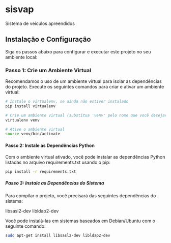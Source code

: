 # sisvap
Sistema de veículos apreendidos

## Instalação e Configuração

Siga os passos abaixo para configurar e executar este projeto no seu ambiente local:

### Passo 1: Crie um Ambiente Virtual

Recomendamos o uso de um ambiente virtual para isolar as dependências do projeto. Execute os seguintes comandos para criar e ativar um ambiente virtual:

```bash
# Instale o virtualenv, se ainda não estiver instalado
pip install virtualenv

# Crie um ambiente virtual (substitua 'venv' pelo nome que você desejar)
virtualenv venv

# Ative o ambiente virtual
source venv/bin/activate
```

#### Passo 2: Instale as Dependências Python

Com o ambiente virtual ativado, você pode instalar as dependências Python listadas no arquivo requirements.txt usando o pip:

```bash
pip install -r requirements.txt
```

##### Passo 3: Instale as Dependências do Sistema

Para compilar o projeto, você precisará das seguintes dependências do sistema:

libsasl2-dev
libldap2-dev

Você pode instalá-las em sistemas baseados em Debian/Ubuntu com o seguinte comando:

```bash
sudo apt-get install libsasl2-dev libldap2-dev
```

